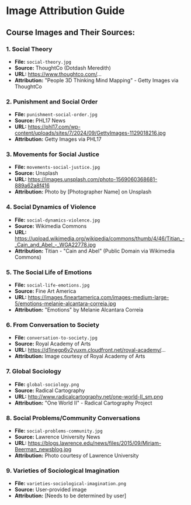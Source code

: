 # Image Attribution Guide

## Course Images and Their Sources:

### 1. Social Theory
- **File:** `social-theory.jpg`
- **Source:** ThoughtCo (Dotdash Meredith)
- **URL:** https://www.thoughtco.com/...
- **Attribution:** "People 3D Thinking Mind Mapping" - Getty Images via ThoughtCo

### 2. Punishment and Social Order  
- **File:** `punishment-social-order.jpg`
- **Source:** PHL17 News
- **URL:** https://phl17.com/wp-content/uploads/sites/7/2024/09/GettyImages-1129018216.jpg
- **Attribution:** Getty Images via PHL17

### 3. Movements for Social Justice
- **File:** `movements-social-justice.jpg` 
- **Source:** Unsplash
- **URL:** https://images.unsplash.com/photo-1569060368681-889a62a8f416
- **Attribution:** Photo by [Photographer Name] on Unsplash

### 4. Social Dynamics of Violence
- **File:** `social-dynamics-violence.jpg`
- **Source:** Wikimedia Commons
- **URL:** https://upload.wikimedia.org/wikipedia/commons/thumb/4/46/Titian_-_Cain_and_Abel_-_WGA22778.jpg
- **Attribution:** Titian - "Cain and Abel" (Public Domain via Wikimedia Commons)

### 5. The Social Life of Emotions
- **File:** `social-life-emotions.jpg`
- **Source:** Fine Art America
- **URL:** https://images.fineartamerica.com/images-medium-large-5/emotions-melanie-alcantara-correia.jpg
- **Attribution:** "Emotions" by Melanie Alcantara Correia

### 6. From Conversation to Society
- **File:** `conversation-to-society.jpg`
- **Source:** Royal Academy of Arts
- **URL:** https://d1inegp6v2yuxm.cloudfront.net/royal-academy/...
- **Attribution:** Image courtesy of Royal Academy of Arts

### 7. Global Sociology
- **File:** `global-sociology.png`
- **Source:** Radical Cartography
- **URL:** http://www.radicalcartography.net/one-world-II_sm.png
- **Attribution:** "One World II" - Radical Cartography Project

### 8. Social Problems/Community Conversations
- **File:** `social-problems-community.jpg`
- **Source:** Lawrence University News
- **URL:** https://blogs.lawrence.edu/news/files/2015/09/Miriam-Beerman_newsblog.jpg
- **Attribution:** Photo courtesy of Lawrence University

### 9. Varieties of Sociological Imagination
- **File:** `varieties-sociological-imagination.png`
- **Source:** User-provided image
- **Attribution:** [Needs to be determined by user]